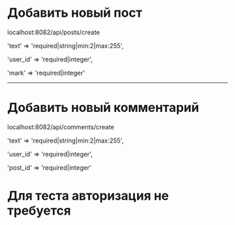# Добавить новый пост

localhost:8082/api/posts/create

'text' => 'required|string|min:2|max:255', 

'user_id' => 'required|integer', 

'mark' => 'required|integer'

----------------------------------------------------------------------------
# Добавить новый комментарий

localhost:8082/api/comments/create

'text' => 'required|string|min:2|max:255',

'user_id' => 'required|integer',

'post_id' => 'required|integer'

# Для теста авторизация не требуется
